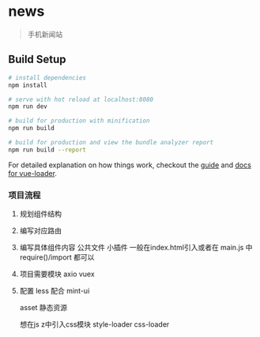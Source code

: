 # news

> 手机新闻站

## Build Setup

``` bash
# install dependencies
npm install

# serve with hot reload at localhost:8080
npm run dev

# build for production with minification
npm run build

# build for production and view the bundle analyzer report
npm run build --report
```

For detailed explanation on how things work, checkout the [guide](http://vuejs-templates.github.io/webpack/) and [docs for vue-loader](http://vuejs.github.io/vue-loader).

### 项目流程

1. 规划组件结构
2. 编写对应路由
3. 编写具体组件内容
   公共文件 小插件 一般在index.html引入或者在 main.js 中require()/import 都可以
4. 项目需要模块
   axio  vuex
5. 配置 less 配合 mint-ui

   asset  静态资源

   想在js z中引入css模块 style-loader css-loader


